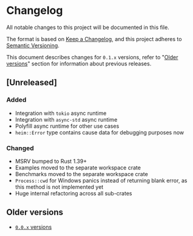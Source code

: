 # Changelog
All notable changes to this project will be documented in this file.

The format is based on [Keep a Changelog](https://keepachangelog.com/en/1.0.0/),
and this project adheres to [Semantic Versioning](https://semver.org/spec/v2.0.0.html).

This document describes changes for `0.1.x` versions,
refer to "[Older versions](#older-versions)" section
for information about previous releases.

## [Unreleased]

### Added

 * Integration with `tokio` async runtime
 * Integration with `async-std` async runtime
 * Polyfill async runtime for other use cases
 * `heim::Error` type contains cause data for debugging purposes now

### Changed

 * MSRV bumped to Rust 1.39+
 * Examples moved to the separate workspace crate
 * Benchmarks moved to the separate workspace crate
 * `Process::cwd` for Windows panics instead of returning blank error, as this method is not implemented yet
 * Huge internal refactoring across all sub-crates

## Older versions

 * [`0.0.x` versions](https://github.com/heim-rs/heim/blob/v0.0.10/CHANGELOG.md)
